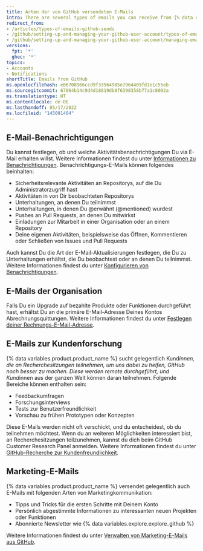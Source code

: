 ```yaml
---
title: Arten der von GitHub versendeten E-Mails
intro: There are several types of emails you can receive from {% data variables.product.product_name %}, including notifications, account information, customer research invitations, and marketing communications.
redirect_from:
- /articles/types-of-emails-github-sends
- /github/setting-up-and-managing-your-github-user-account/types-of-emails-github-sends
- /github/setting-up-and-managing-your-github-user-account/managing-email-preferences/types-of-emails-github-sends
versions:
  fpt: '*'
  ghec: '*'
topics:
- Accounts
- Notifications
shortTitle: Emails from GitHub
ms.openlocfilehash: e06708966ccd9f33564985e7964409fd1e1c55eb
ms.sourcegitcommit: 67064b14c9d4d18819db8f6398358b77a1c8002a
ms.translationtype: HT
ms.contentlocale: de-DE
ms.lasthandoff: 05/17/2022
ms.locfileid: "145091404"
---
```

## <a name="notification-emails"></a>E-Mail-Benachrichtigungen

Du kannst festlegen, ob und welche Aktivitätsbenachrichtigungen Du via E-Mail erhalten willst. Weitere Informationen findest du unter [Informationen zu Benachrichtigungen](/github/managing-subscriptions-and-notifications-on-github/about-notifications). Benachrichtigungs-E-Mails können folgendes beinhalten:

- Sicherheitsrelevante Aktivitäten an Repositorys, auf die Du Administratorzugriff hast
- Aktivitäten in von Dir beobachteten Repositorys
- Unterhaltungen, an denen Du teilnimmst
- Unterhaltungen, in denen Du @erwähnt (@mentioned) wurdest
- Pushes an Pull Requests, an denen Du mitwirkst
- Einladungen zur Mitarbeit in einer Organisation oder an einem Repository
- Deine eigenen Aktivitäten, beispielsweise das Öffnen, Kommentieren oder Schließen von Issues und Pull Requests

Auch kannst Du die Art der E-Mail-Aktualisierungen festlegen, die Du zu Unterhaltungen erhältst, die Du beobachtest oder an denen Du teilnimmst. Weitere Informationen findest du unter [Konfigurieren von Benachrichtigungen](/github/managing-subscriptions-and-notifications-on-github/configuring-notifications).

## <a name="account-emails"></a>E-Mails der Organisation

Falls Du ein Upgrade auf bezahlte Produkte oder Funktionen durchgeführt hast, erhältst Du an die primäre E-Mail-Adresse Deines Kontos Abrechnungsquittungen. Weitere Informationen findest du unter [Festlegen deiner Rechnungs-E-Mail-Adresse](/articles/setting-your-billing-email).

## <a name="customer-research-emails"></a>E-Mails zur Kundenforschung

{% data variables.product.product_name %} sucht gelegentlich Kund*innen, die an Recherchesitzungen teilnehmen, um uns dabei zu helfen, GitHub noch besser zu machen. Diese werden remote durchgeführt, und Kund*innen aus der ganzen Welt können daran teilnehmen. Folgende Bereiche können enthalten sein:

- Feedbackumfragen
- Forschungsinterviews
- Tests zur Benutzerfreundlichkeit
- Vorschau zu frühen Prototypen oder Konzepten

Diese E-Mails werden nicht oft verschickt, und du entscheidest, ob du teilnehmen möchtest. Wenn du an weiteren Möglichkeiten interessiert bist, an Recherchesitzungen teilzunehmen, kannst du dich beim GitHub Customer Research Panel anmelden. Weitere Informationen findest du unter [GitHub-Recherche zur Kundenfreundlichkeit](https://cxr.github.com).

## <a name="marketing-emails"></a>Marketing-E-Mails

{% data variables.product.product_name %} versendet gelegentlich auch E-Mails mit folgenden Arten von Marketingkommunikation:

- Tipps und Tricks für die ersten Schritte mit Deinem Konto
- Persönlich abgestimmte Informationen zu interessanten neuen Projekten oder Funktionen
- Abonnierte Newsletter wie {% data variables.explore.explore_github %}

Weitere Informationen findest du unter [Verwalten von Marketing-E-Mails aus GitHub](/articles/managing-marketing-emails-from-github).
